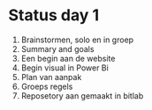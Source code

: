 # Status day 1

1. Brainstormen, solo en in groep
2. Summary and goals
3. Een begin aan de website
4. Begin visual in Power Bi
5. Plan van aanpak
6. Groeps regels
7. Reposetory aan gemaakt in bitlab